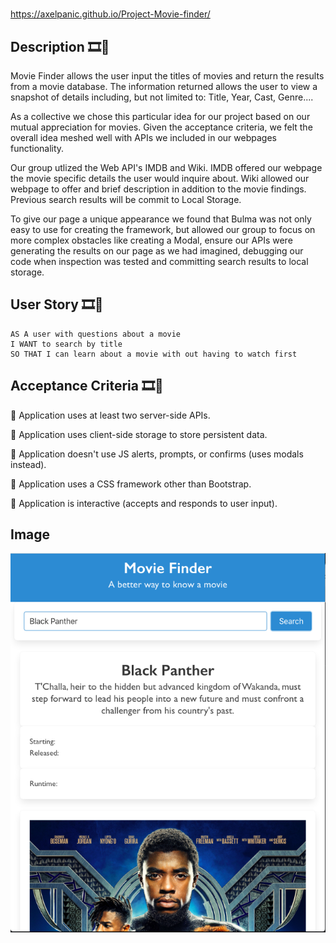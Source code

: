 # <Project-Movie-Finder>

https://axelpanic.github.io/Project-Movie-finder/

## Description 🎞🔎

Movie Finder allows the user input the titles of movies and return the results from a movie database. The information returned allows the user to view a snapshot of details including, but not limited to: Title, Year, Cast, Genre....

As a collective we chose this particular idea for our project based on our mutual appreciation for movies. Given the acceptance criteria, we felt the overall idea meshed well with APIs we included in our webpages functionality. 

Our group utlized the Web API's IMDB and Wiki. IMDB offered our webpage the movie specific details the user would inquire about. Wiki allowed our webpage to offer and brief description in addition to the movie findings. Previous search results will be commit to Local Storage.

To give our page a unique appearance we found that Bulma was not only easy to use for creating the framework, but allowed our group to focus on more complex obstacles like creating a Modal, ensure our APIs were generating the results on our page as we had imagined, debugging our code when inspection was tested and committing search results to local storage. 

## User Story 🎞🔎


```
AS A user with questions about a movie
I WANT to search by title
SO THAT I can learn about a movie with out having to watch first
```

## Acceptance Criteria 🎞🔎

🎥 Application uses at least two server-side APIs.

🎥 Application uses client-side storage to store persistent data.

🎥 Application doesn't use JS alerts, prompts, or confirms (uses modals instead).

🎥 Application uses a CSS framework other than Bootstrap.

🎥 Application is interactive (accepts and responds to user input).


## Image

![My Image](assets/image.png)
